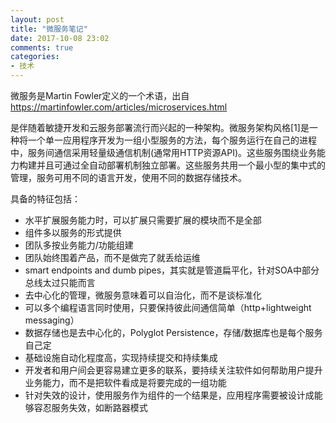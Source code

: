 ```yaml
---
layout: post
title: "微服务笔记"
date: 2017-10-08 23:02
comments: true
categories:
- 技术
---
```


微服务是Martin Fowler定义的一个术语，出自 https://martinfowler.com/articles/microservices.html

是伴随着敏捷开发和云服务部署流行而兴起的一种架构。微服务架构风格[1]是一种将一个单一应用程序开发为一组小型服务的方法，每个服务运行在自己的进程中，服务间通信采用轻量级通信机制(通常用HTTP资源API)。这些服务围绕业务能力构建并且可通过全自动部署机制独立部署。这些服务共用一个最小型的集中式的管理，服务可用不同的语言开发，使用不同的数据存储技术。

具备的特征包括：  

* 水平扩展服务能力时，可以扩展只需要扩展的模块而不是全部
* 组件多以服务的形式提供
* 团队多按业务能力/功能组建
* 团队始终围着产品，而不是做完了就丢给运维  
* smart endpoints and dumb pipes，其实就是管道扁平化，针对SOA中部分总线太过只能而言
* 去中心化的管理，微服务意味着可以自治化，而不是谈标准化
* 可以多个编程语言同时使用，只要保持彼此间通信简单（http+lightweight messaging）  
* 数据存储也是去中心化的，Polyglot Persistence，存储/数据库也是每个服务自己定  
* 基础设施自动化程度高，实现持续提交和持续集成
* 开发者和用户间会更容易建立更多的联系，要持续关注软件如何帮助用户提升业务能力，而不是把软件看成是将要完成的一组功能
* 针对失效的设计，使用服务作为组件的一个结果是，应用程序需要被设计成能够容忍服务失效，如断路器模式
